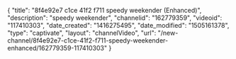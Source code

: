 {
    "title": "8f4e92e7 c1ce 41f2 f711 speedy weekender (Enhanced)",
    "description": "speedy weekender",
    "channelid": "162779359",
    "videoid": "117410303",
    "date_created": "1416275495",
    "date_modified": "1505161378",
    "type": "captivate",
    "layout": "channelVideo",
    "url": "\/new-channel\/8f4e92e7-c1ce-41f2-f711-speedy-weekender-enhanced\/162779359-117410303"
}